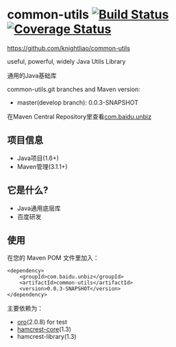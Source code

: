 common-utils [![Build Status](https://travis-ci.org/knightliao/common-utils.svg)](https://travis-ci.org/knightliao/common-utils) [![Coverage Status](https://coveralls.io/repos/knightliao/common-utils/badge.png?branch=master)](https://coveralls.io/r/knightliao/common-utils?branch=master)
=======

https://github.com/knightliao/common-utils


useful, powerful, widely Java Utils Library

通用的Java基础库 

common-utils.git branches and Maven version:

- master(develop branch): 0.0.3-SNAPSHOT

在Maven Central Repository里查看[com.baidu.unbiz](http://search.maven.org/#search%7Cga%7C1%7Ccom.baidu.unbiz)

## 项目信息 ##

- Java项目(1.6+)
- Maven管理(3.1.1+)

## 它是什么? ##

- Java通用底层库
- 百度研发

## 使用 ##

在您的 Maven POM 文件里加入：

    <dependency>
        <groupId>com.baidu.unbiz</groupId>
        <artifactId>common-utils</artifactId>
        <version>0.0.3-SNAPSHOT</version>
    </dependency>
    
主要依赖为：

- [oro](http://jakarta.apache.org/oro/)(2.0.8) for test
- [hamcrest-core](https://code.google.com/p/hamcrest/)(1.3) 
- hamcrest-library(1.3) 

